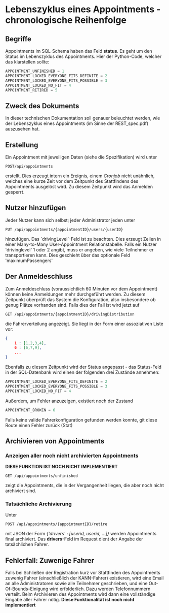 # Lebenszyklus eines Appointments - chronologische Reihenfolge

## Begriffe

Appointments im SQL-Schema haben das Feld **status**. Es geht um den Status im Lebenszyklus des Appointments. Hier der Python-Code, welcher das klarstellen sollte:
```Python
APPOINTMENT_UNFINISHED = 1
APPOINTMENT_LOCKED_EVERYONE_FITS_DEFINITE = 2
APPOINTMENT_LOCKED_EVERYONE_FITS_POSSIBLE = 3
APPOINTMENT_LOCKED_NO_FIT = 4
APPOINTMENT_RETIRED = 5
```
## Zweck des Dokuments

In dieser technischen Dokumentation soll genauer beleuchtet werden, wie der Lebenszyklus eines Appointments (im Sinne der REST_spec.pdf) auszusehen hat.

## Erstellung
Ein Appointment mit jeweiligen Daten (siehe die Spezifikation) wird unter 
```
POST/api/appointments
```
erstellt. Dies erzeugt intern ein Ereignis, einem *Cronjob* nicht unähnlich, welches eine kurze Zeit vor dem Zeitpunkt des Stattfindens des Appointments ausgelöst wird. Zu diesem Zeitpunkt wird das Anmelden gesperrt.

## Nutzer hinzufügen
Jeder Nutzer kann sich selbst; jeder Administrator jeden unter
```
PUT /api/appointments/{appointmentID}/users/{userID}
```
hinzufügen. Das ´drivingLevel´-Feld ist zu beachten. Dies erzeugt Zeilen in einer Many-to-Many User-Appointment Relationstabelle. Falls ein Nutzer 'drivinglevel' 1 oder 2 angibt, muss er angeben, wie viele Teilnehmer er transportieren kann. Dies geschieht über das optionale Feld 'maximumPassengers'
## Der Anmeldeschluss
Zum Anmeldeschluss (voraussichtlich 60 Minuten vor dem Appointment) können keine Anmeldungen mehr durchgeführt werden. Zu diesem Zeitpunkt überprüft das System die Konfiguration, also insbesondere ob genug Plätze vorhanden sind. Falls dies der Fall ist wird jetzt auf 
```
GET /api/appointments/{appointmentID}/drivingDistribution
```
die Fahrerverteilung angezeigt. Sie liegt in der Form einer assoziativen Liste vor:
```json
{
    1 : [1,2,3,4],
    6 : [6,7,9],
    ...
}
```
Ebenfalls zu diesem Zeitpunkt wird der Status angepasst - das Status-Feld in der SQL-Datenbank wird einen der folgenden drei Zustände annehmen:
```Python
APPOINTMENT_LOCKED_EVERYONE_FITS_DEFINITE = 2
APPOINTMENT_LOCKED_EVERYONE_FITS_POSSIBLE = 3
APPOINTMENT_LOCKED_NO_FIT = 4
```
Außerdem, um Fehler anzuzeigen, existiert noch der Zustand
```Python
APPOINTMENT_BROKEN = 6
```
Falls keine valide Fahrerkonfiguration gefunden werden konnte, git diese Route einen Fehler zurück (Stat)

## Archivieren von Appointments

### Anzeigen aller noch nicht archivierten Appointments
**DIESE FUNKTION IST NOCH NICHT IMPLEMENTIERT**
```
GET /api/appointments/unfinished
```
zeigt die Appointments, die in der Vergangenheit liegen, die aber noch nicht archiviert sind.

### Tatsächliche Archivierung

Unter
```
POST /api/appointments/{appointmentID}/retire
```
mit JSON der Form *{'drivers' : [userid, userid, ...]}* werden Appointments final archiviert. Das **drivers**-Feld im Request dient der Angabe der tatsächlichen Fahrer.

## Fehlerfall: Zuwenige Fahrer
Falls bei Schließen der Registration kurz vor Stattfinden des Appointments zuwenig Fahrer (einschließlich der KANN-Fahrer) existieren, wird eine Email an alle Administratoren sowie alle Teilnehmer geschrieben, und eine Out-Of-Bounds-Einigung wird erfolderlich. Dazu werden Telefonnummern verteilt. Beim Archivieren des Appointments wird dann eine vollständige Eingabe aller Fahrer nötig. **Diese Funktionalität ist noch nicht implementiert**